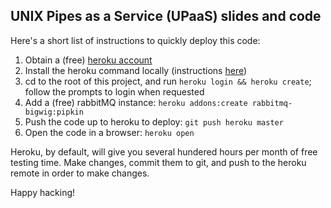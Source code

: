 UNIX Pipes as a Service (UPaaS) slides and code
-----------------------------------------------

Here's a short list of instructions to quickly deploy this code:

1. Obtain a (free) [heroku account](https://signup.heroku.com/)
2. Install the heroku command locally (instructions [here](https://devcenter.heroku.com/articles/heroku-cli))
3. cd to the root of this project, and run `heroku login && heroku create`; follow the prompts to login when requested
4. Add a (free) rabbitMQ instance: `heroku addons:create rabbitmq-bigwig:pipkin`
5. Push the code up to heroku to deploy: `git push heroku master`
6. Open the code in a browser: `heroku open`

Heroku, by default, will give you several hundered hours per month of free testing time. Make changes, commit them to git, and push to the heroku remote in order to make changes.

Happy hacking!

